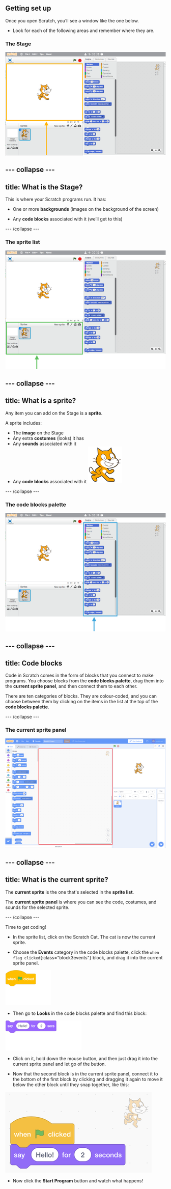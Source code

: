 ## Getting set up

Once you open Scratch, you’ll see a window like the one below.

+ Look for each of the following areas and remember where they are.

### The Stage

 ![Scratch window with the stage highlighted](images/hlStage.png)

--- collapse ---
---
title: What is the Stage?
---
This is where your Scratch programs run. It has:

* One or more **backgrounds** \(images on the background of the screen\)

* Any **code blocks** associated with it \(we’ll get to this\)

--- /collapse ---

### The sprite list

 ![Scratch window with the sprite list highlighted](images/hlSpriteList.png)

--- collapse ---
---
title: What is a sprite?
---

Any item you can add on the Stage is a **sprite**.  

A sprite includes:
* The **image** on the Stage
* Any extra **costumes** \(looks\) it has
* Any **sounds** associated with it
* Any **code blocks** associated with it ![](images/setup2.png)

--- /collapse ---

### The code blocks palette

 ![Scratch window with the blocks pallet highlighted](images/hlBlocksPalette.png)
 
--- collapse ---
---
title: Code blocks
---

Code in Scratch comes in the form of blocks that you connect to make programs. You choose blocks from the **code blocks palette**, drag them into the **current sprite panel**, and then connect them to each other.

There are ten categories of blocks. They are colour-coded, and you can choose between them by clicking on the items in the list at the top of the **code blocks palette**.

--- /collapse ---

### The current sprite panel

 ![Scratch window with the current sprite panel highlighted](images/hlCurrentSpritePanel.png)

--- collapse ---
---
title: What is the current sprite?
---

The **current sprite** is the one that's selected in the **sprite list**.

The **current sprite panel** is where you can see the code, costumes, and sounds for the selected sprite.

--- /collapse ---

Time to get coding!

+ In the sprite list, click on the Scratch Cat. The cat is now the current sprite.  
   
+ Choose the **Events** category in the code blocks palette, click the `when flag clicked`{:class="block3events"} block, and drag it into the current sprite panel.  

![blocks_1546293825_975826](images/blocks_1546293825_975826.png)

+ Then go to **Looks** in the code blocks palette and find this block:

![blocks_1546293828_4999511](images/blocks_1546293828_4999511.png)
+ Click on it, hold down the mouse button, and then just drag it into the current sprite panel and let go of the button.

+ Now that the second block is in the current sprite panel, connect it to the bottom of the first block by clicking and dragging it again to move it below the other block until they snap together, like this: 

![](images/setup3.png)

+ Now click the **Start Program** button and watch what happens!
